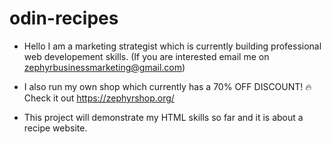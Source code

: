# odin-recipes
- Hello I am a marketing strategist which is currently building professional web developement skills. (If you are interested email me on zephyrbusinessmarketing@gmail.com)

- I also run my own shop which currently has a 70% OFF DISCOUNT! 🔥 Check it out https://zephyrshop.org/

- This project will demonstrate my HTML skills so far and it is about a recipe website.
